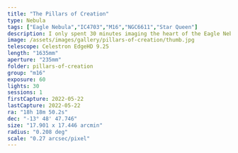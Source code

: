 ```yaml
---
title: "The Pillars of Creation"
type: Nebula
tags: ["Eagle Nebula","IC4703","M16","NGC6611","Star Queen"]
description: I only spent 30 minutes imaging the heart of the Eagle Nebula (M16) commonly known as the Pillars of Creation. This shot is a combination of RGB and Hydrogen alpha.
image: /assets/images/gallery/pillars-of-creation/thumb.jpg
telescope: Celestron EdgeHD 9.25
length: "1635mm"
aperture: "235mm"
folder: pillars-of-creation
group: "m16"
exposure: 60
lights: 30
sessions: 1
firstCapture: 2022-05-22 
lastCapture: 2022-05-22
ra: "18h 18m 50.2s"
dec: "-13° 48' 47.746"
size: "17.901 x 17.446 arcmin"
radius: "0.208 deg"
scale: "0.27 arcsec/pixel"
---
```


